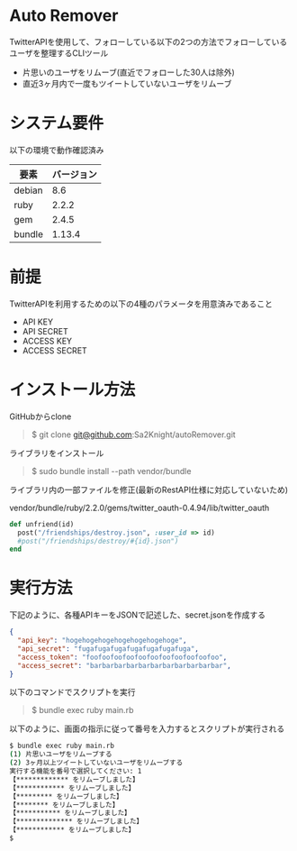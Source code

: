 # Auto Remover
TwitterAPIを使用して、フォローしている以下の2つの方法でフォローしているユーザを整理するCLIツール
* 片思いのユーザをリムーブ(直近でフォローした30人は除外)
* 直近3ヶ月内で一度もツイートしていないユーザをリムーブ
# システム要件
以下の環境で動作確認済み

|要素|バージョン|
|----|--------|
|debian|8.6|
|ruby|2.2.2|
|gem|2.4.5|
|bundle|1.13.4|

# 前提
TwitterAPIを利用するための以下の4種のパラメータを用意済みであること
* API KEY
* API SECRET
* ACCESS KEY
* ACCESS SECRET

# インストール方法

GitHubからclone

> $ git clone git@github.com:Sa2Knight/autoRemover.git

ライブラリをインストール

> $ sudo bundle install --path vendor/bundle

ライブラリ内の一部ファイルを修正(最新のRestAPI仕様に対応していないため)

vendor/bundle/ruby/2.2.0/gems/twitter_oauth-0.4.94/lib/twitter_oauth

```ruby
def unfriend(id)
  post("/friendships/destroy.json", :user_id => id)
  #post("/friendships/destroy/#{id}.json")
end
```

# 実行方法
下記のように、各種APIキーをJSONで記述した、secret.jsonを作成する
```json
{
  "api_key": "hogehogehogehogehogehogehoge",
  "api_secret": "fugafugafugafugafugafugafuga",
  "access_token": "foofoofoofoofoofoofoofoofoofoofoo",
  "access_secret": "barbarbarbarbarbarbarbarbarbarbar",
}
```
以下のコマンドでスクリプトを実行

> $ bundle exec ruby main.rb

以下のように、画面の指示に従って番号を入力するとスクリプトが実行される

```bash
$ bundle exec ruby main.rb
(1) 片思いユーザをリムーブする
(2) 3ヶ月以上ツイートしていないユーザをリムーブする
実行する機能を番号で選択してください: 1
【************* をリムーブしました】
【************ をリムーブしました】
【********* をリムーブしました】
【******** をリムーブしました】
【*********** をリムーブしました】
【************** をリムーブしました】
【************ をリムーブしました】
$
```
